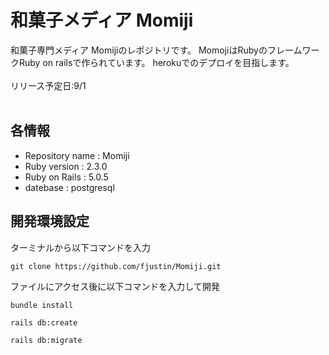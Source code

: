 # 和菓子メディア Momiji

和菓子専門メディア Momijiのレポジトリです。
MomojiはRubyのフレームワークRuby on railsで作られています。
herokuでのデプロイを目指します。<br><br>
リリース予定日:9/1
<br><br>
## 各情報
- Repository name : Momiji
- Ruby version : 2.3.0
- Ruby on Rails : 5.0.5
- datebase : postgresql

## 開発環境設定

ターミナルから以下コマンドを入力

```
git clone https://github.com/fjustin/Momiji.git
```


ファイルにアクセス後に以下コマンドを入力して開発

```
bundle install
```
```
rails db:create
```
```
rails db:migrate
```
